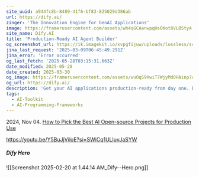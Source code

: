 ```yaml
---
site_uuid: a944fc8b-8489-41f6-bf83-825029d386ab
url: https://dify.ai/
zinger: 'The Innovation Engine for GenAI Applications'
image: https://framerusercontent.com/assets/wh4qGCAanwpqHs0Kot8VLBSty4.png
site_name: Dify.AI
title: 'Production-Ready AI Agent Builder'
og_screenshot_url: https://ik.imagekit.io/xvpgfijuw/uploads/lossless/screenshots/20250528_Dify_og_screenshot.jpeg
jina_last_request: '2025-03-09T06:45:49.291Z'
jina_error: 'Error occurred'
og_last_fetch: '2025-05-28T03:15:31.663Z'
date_modified: 2025-05-28
date_created: 2025-03-30
og_image: https://framerusercontent.com/assets/wuOqS9XwiT7WjyMd0HAinp7aWo.png
og_url: https://dify.ai/
description: 'Get your AI applications production-ready from day one. Dify offers a complete platform to build, test, and deploy reliable AI solutions for teams at any scale.'
tags:
  - AI-Toolkit
  - AI-Programming-Frameworks
---
```


2024, Nov 04. [How to Pick the Best AI Open-source Projects for Production Use](https://youtu.be/wVXojxS_hak?si=VRBRN-O_QjGR0rcA)

https://youtu.be/Y5BuJjViloE?si=SWiCq1ULluvJaSYW

##### Dify Hero
![[Screenshot 2025-02-20 at 1.44.14 AM_Dify--Hero.png]]
